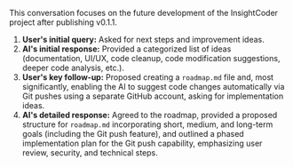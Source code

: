 This conversation focuses on the future development of the InsightCoder project after publishing v0.1.1.

1.  **User's initial query:** Asked for next steps and improvement ideas.
2.  **AI's initial response:** Provided a categorized list of ideas (documentation, UI/UX, code cleanup, code modification suggestions, deeper code analysis, etc.).
3.  **User's key follow-up:** Proposed creating a `roadmap.md` file and, most significantly, enabling the AI to suggest code changes automatically via Git pushes using a separate GitHub account, asking for implementation ideas.
4.  **AI's detailed response:** Agreed to the roadmap, provided a proposed structure for `roadmap.md` incorporating short, medium, and long-term goals (including the Git push feature), and outlined a phased implementation plan for the Git push capability, emphasizing user review, security, and technical steps.